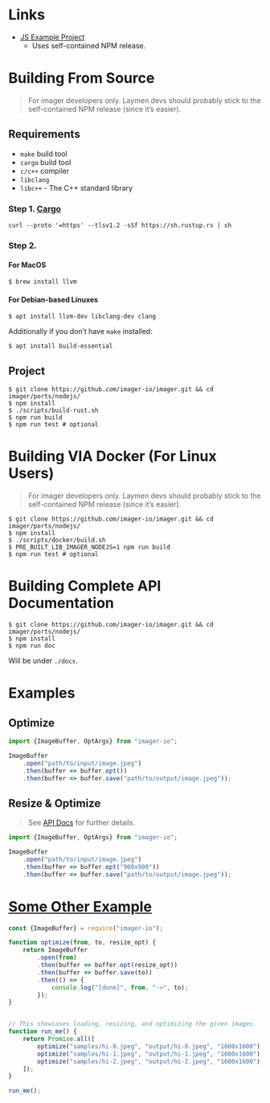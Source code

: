 # Links
* [JS Example Project](https://github.com/imager-io/imager-nodejs-example)
    * Uses self-contained NPM release.

# Building From Source
> For imager developers only. Laymen devs should probably stick to the self-contained NPM release (since it’s easier).

## Requirements

* `make` build tool 
* `cargo` build tool
* `c/c++` compiler
* `libclang`
* `libc++` - The C++ standard library

### Step 1. [Cargo](https://rustup.rs)

```
curl --proto '=https' --tlsv1.2 -sSf https://sh.rustup.rs | sh
```

### Step 2.

#### For MacOS

```shell
$ brew install llvm
```

#### For Debian-based Linuxes

```shell
$ apt install llvm-dev libclang-dev clang
```

Additionally if you don’t have `make` installed:
```shell
$ apt install build-essential
```

## Project

```shell
$ git clone https://github.com/imager-io/imager.git && cd imager/ports/nodejs/
$ npm install
$ ./scripts/build-rust.sh
$ npm run build
$ npm run test # optional
```



# Building VIA Docker (For Linux Users)
> For imager developers only. Laymen devs should probably stick to the self-contained NPM release (since it’s easier).

```shell
$ git clone https://github.com/imager-io/imager.git && cd imager/ports/nodejs/
$ npm install
$ ./scripts/docker/build.sh
$ PRE_BUILT_LIB_IMAGER_NODEJS=1 npm run build
$ npm run test # optional
```


# Building Complete API Documentation
```shell
$ git clone https://github.com/imager-io/imager.git && cd imager/ports/nodejs/
$ npm install
$ npm run doc
```
Will be under `./docs`.

# Examples

## Optimize
```typescript
import {ImageBuffer, OptArgs} from "imager-io";

ImageBuffer
    .open("path/to/input/image.jpeg")
    .then(buffer => buffer.opt())
    .then(buffer => buffer.save("path/to/output/image.jpeg"));
```

## Resize & Optimize
> See [API Docs](#Building-Complete-API-Documentation) for further details.
```typescript
import {ImageBuffer, OptArgs} from "imager-io";

ImageBuffer
    .open("path/to/input/image.jpeg")
    .then(buffer => buffer.opt("900x900"))
    .then(buffer => buffer.save("path/to/output/image.jpeg"));
```

# [Some Other Example](https://github.com/imager-io/imager-nodejs-example)
```javascript
const {ImageBuffer} = require("imager-io");

function optimize(from, to, resize_opt) {
    return ImageBuffer
        .open(from)
        .then(buffer => buffer.opt(resize_opt))
        .then(buffer => buffer.save(to))
        .then(() => {
            console.log("[done]", from, "->", to);
        });
}


// This showcases loading, resizing, and optimizing the given images.
function run_me() {
    return Promise.all([
        optimize("samples/hi-0.jpeg", "output/hi-0.jpeg", "1600x1600"),
        optimize("samples/hi-1.jpeg", "output/hi-1.jpeg", "1600x1600"),
        optimize("samples/hi-2.jpeg", "output/hi-2.jpeg", "1600x1600"),
    ]);
}

run_me();
```

